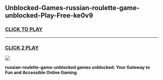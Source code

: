 
## Unblocked-Games-russian-roulette-game-unblocked-Play-Free-ke0v9
<h3>
<a href="https://premium76.site?title=russian-roulette-game-unblocked&ref=19M">CLICK TO PLAY</a></h3>
<hr>

<h3>
<a href="https://premium76.site?title=russian-roulette-game-unblocked&ref=19M">CLICK 2 PLAY</a>
  
</h3>

<a href="https://premium76.site?title=russian-roulette-game-unblocked&ref=19M"><img src="https://clearcache.store/games.png"></a>


**russian-roulette-game-unblocked games unblocked: Your Gateway to Fun and Accessible Online Gaming**
